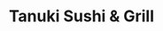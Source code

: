 ---
layout: place
title: "Tanuki Sushi & Grill"
permalink: /illinois/chicago/tanuki-sushi-grill.html
stateAbbr: IL
stateName: Illinois
cityName: Chicago
place_id: ChIJ22do2qnTD4gRuZ0lT7yDtjE
photos:
  - name: >-
      places/ChIJ22do2qnTD4gRuZ0lT7yDtjE/photos/AeeoHcJBLsWaUNKumwg-0v_ljzAYQTZWlmGovFN7_GksrymQbci3WlG-TNgoXPcl9uQTpiRcOcZono1Zx9a8AgLG-Vw5SxrwvBzOI4Ni1cfs0-anzhujNlsZVUl4aGeq8zmHpbkD9y6vHtDLu6AhaUy-3T68-PGuuUDrJedNZHhNl-g5xa3OnMIud50QBV8sJiufktTtJXXSo5NvnYPVdPhSRNHsbeZ0ujjJ8nII48zfjQZYNQRzGIWQF6PQF7J7vasVoFJguFmuO4n2yueaa9zs-MyCf9lNFxdHbFAdjAH24KBR7qbOlSPhQ9XcEG1j65bSwb2BgHKMwkBUOvTCQATnv8IyxEC5ykf1VQnkpQ7gwJ0ficFmfM1sWb-K6xfheDOJVPxRYpdg1vPErVw5Ge5A11EOUyLpiUMAO7tD0aKLfp6vO_k
    widthPx: 4640
    heightPx: 3472
    authorAttributions:
      - displayName: R.W. Sinclair
        uri: https://maps.google.com/maps/contrib/111083500595638265556
        photoUri: >-
          https://lh3.googleusercontent.com/a-/ALV-UjV-8YPoKo5KE1KcBnrdeINa1O1Yp8Om4JGaVAuAElBqikSsQXyGdw=s100-p-k-no-mo
    flagContentUri: >-
      https://www.google.com/local/imagery/report/?cb_client=maps_api_places.places_api&image_key=!1e10!2sCIHM0ogKEICAgIDu1bnjngE&hl=en-US
    googleMapsUri: >-
      https://www.google.com/maps/place//data=!3m4!1e2!3m2!1sCIHM0ogKEICAgIDu1bnjngE!2e10!4m2!3m1!1s0x880fd3a9da6867db:0x31b683bc4f259db9
  - name: >-
      places/ChIJ22do2qnTD4gRuZ0lT7yDtjE/photos/AeeoHcL64hhFvh0hvFOR7iqfPhKzTvaxZawtZLNnOWRU8X-5sbZjcLKbg7W-bSu9kemUuBGk93zeq0xfqkXMvg8gFCv4Me_1IcipXRmZVtTlBB6xZHINja5OFZwGWVQhvaZ7KJGKQwMmZJl44wrys1l0ZXS6bPI6Y83XtlKc0UJ4od7jlH339ocUn2drB6sgklUmt6gKZs_oNglAP53uhHItXxkSKaF0aBruHpJ-43DYiUY3HRvfC3lmYgePSHLtd3Ux5COtIhUZs0hxdhOLUWYfwxr_a8SLWxU6SlljR59NFKt82g
    widthPx: 4032
    heightPx: 2269
    authorAttributions:
      - displayName: Tanuki Sushi & Grill
        uri: https://maps.google.com/maps/contrib/117701968649834593102
        photoUri: >-
          https://lh3.googleusercontent.com/a-/ALV-UjVSacOxNfOJuKron7eVe_y39Bf1MGQlt294Rp2FOY-dGC-lUcWU=s100-p-k-no-mo
    flagContentUri: >-
      https://www.google.com/local/imagery/report/?cb_client=maps_api_places.places_api&image_key=!1e10!2sAF1QipPV2co-RsZPvl0nFbrPgY9egqURuHClW6iIrK1y&hl=en-US
    googleMapsUri: >-
      https://www.google.com/maps/place//data=!3m4!1e2!3m2!1sAF1QipPV2co-RsZPvl0nFbrPgY9egqURuHClW6iIrK1y!2e10!4m2!3m1!1s0x880fd3a9da6867db:0x31b683bc4f259db9
  - name: >-
      places/ChIJ22do2qnTD4gRuZ0lT7yDtjE/photos/AeeoHcKth2k_rkRi0xPIUJY43aJgb8Ux71HxLWlgSGswodTRbSfoZ60raL3RZr6_dTZUd56a0OXEoAsW64yLjagQ26_Z9wvan1_aOI8xGJvK-3bCU29rHJ1bqLW0Bcjnd4d21bvVnf-uHh5WFEqPcToCrpBllufqAb_-XSrV48n1653u2uH8HqnB4WgttlnVTrYDy1t2H8zYusgTwlOWHmFJifBsaaDf8gfSrVuLCfamSn5qMQqV0GAwWyEYSH5ZcIFOBIg2jR9I6O9PF995Y86b1FGIEEFkbjd8RlZnKLjcDjjdMw
    widthPx: 4800
    heightPx: 3200
    authorAttributions:
      - displayName: Tanuki Sushi & Grill
        uri: https://maps.google.com/maps/contrib/117701968649834593102
        photoUri: >-
          https://lh3.googleusercontent.com/a-/ALV-UjVSacOxNfOJuKron7eVe_y39Bf1MGQlt294Rp2FOY-dGC-lUcWU=s100-p-k-no-mo
    flagContentUri: >-
      https://www.google.com/local/imagery/report/?cb_client=maps_api_places.places_api&image_key=!1e10!2sAF1QipPfUTdrW7so87wGvOVgDKKdo6UHg6X4bCUZiBxj&hl=en-US
    googleMapsUri: >-
      https://www.google.com/maps/place//data=!3m4!1e2!3m2!1sAF1QipPfUTdrW7so87wGvOVgDKKdo6UHg6X4bCUZiBxj!2e10!4m2!3m1!1s0x880fd3a9da6867db:0x31b683bc4f259db9
  - name: >-
      places/ChIJ22do2qnTD4gRuZ0lT7yDtjE/photos/AeeoHcIvLwOmx_qM4oBoqI0b0gf5VSUDi7ZoHb8mVHp47TNcMHLrfM-Labw1iP5yI0zYxlpPdcZu-N2aQktrmErsdg7xXF73jCQnEO-_cEPF6TC1yVXukZJNtlFmPk8-ogC4p5ScsIaWvNN7QLoQfLNZc_9FCDZz3v5LsuOyO3oslu0jyE9FmkhXY7tnJ7HM28zmJCmgM25XzNmN_3L_bRzZ9Q2pnzDHr2IFhVjJZgjG0ydZJsaOLGH7I5a42EGSvF_QYvsYpIePI9kVemXq0DAtzj1KVgTA98fgvf45m1Rq8IgdjB7dPoBw_UeVruPjQWFWwzT7OBikPdOwQ_j_XySgHtoeepPr5PTLdY5AyZglu_ncyGF13OBEX-mmSLYLJDBr5U82zJDHDiwJ10xIkUzmU8jz3jxnkhPCR90oSifp7Qlrn4k
    widthPx: 4032
    heightPx: 2268
    authorAttributions:
      - displayName: Derrick Tung
        uri: https://maps.google.com/maps/contrib/103450342971169363286
        photoUri: >-
          https://lh3.googleusercontent.com/a-/ALV-UjW1BGDPGF97UO5ogLYq28UfKkXlZ7pJXFXlDXgQ3-4RuVjBJFdfFw=s100-p-k-no-mo
    flagContentUri: >-
      https://www.google.com/local/imagery/report/?cb_client=maps_api_places.places_api&image_key=!1e10!2sCIHM0ogKEICAgIDjz9H5tQE&hl=en-US
    googleMapsUri: >-
      https://www.google.com/maps/place//data=!3m4!1e2!3m2!1sCIHM0ogKEICAgIDjz9H5tQE!2e10!4m2!3m1!1s0x880fd3a9da6867db:0x31b683bc4f259db9
  - name: >-
      places/ChIJ22do2qnTD4gRuZ0lT7yDtjE/photos/AeeoHcL4vpsAvYn8eXB8LES2ECi0YiSHlHxU8kEZEyyoH_n9gq0V4ewR0sAaMCc87a6PeDEAllLB8QvyotzJkww1V4t6Z0lVf7NXf2BSbZRV-2VBtCsemMF_KKWc4i2VoLKLANf6KTSQR0BX3Gsesl-mofywYktq-kP6j9Yf8MtwUl8gqQhWazN7vF1E3uOimrqwz7YHewH9a65uR2kCCENvKRqkB-It_04eNzWlnEAo-V5ZG-wCuI9qKiTw_wDMHxeM5Q3wNXbxdRMwAfx9BoblG4uk6Ks4oaP4ZBAQ2Ntwb007VpulHHCiyCX4o8E_E4SoxO8ILDKE-oh36UXPadjFq0ReYweMDoT1Js6rQdxN2d2VM9LSNF8BYr3SxGfkNV-84PuYcrm1h1uEv9zq_AYFBHwPb3BXy6SMqboXLCGBWiAB2Q
    widthPx: 3600
    heightPx: 4800
    authorAttributions:
      - displayName: Tatiana Pliego Cordero
        uri: https://maps.google.com/maps/contrib/113579053538373844790
        photoUri: >-
          https://lh3.googleusercontent.com/a-/ALV-UjW5W2amJ9Zv_MXuZJU9_S5TzTNb-lymhlPFV9YHAZ9U9dGjhiXIgg=s100-p-k-no-mo
    flagContentUri: >-
      https://www.google.com/local/imagery/report/?cb_client=maps_api_places.places_api&image_key=!1e10!2sCIHM0ogKEICAgID7prC-ZQ&hl=en-US
    googleMapsUri: >-
      https://www.google.com/maps/place//data=!3m4!1e2!3m2!1sCIHM0ogKEICAgID7prC-ZQ!2e10!4m2!3m1!1s0x880fd3a9da6867db:0x31b683bc4f259db9
  - name: >-
      places/ChIJ22do2qnTD4gRuZ0lT7yDtjE/photos/AeeoHcI63nL9rUPvS6SV8y_aXKbyTbX-rQoydbgPy3BxDRl1Q9IMnavfWYXLbCcAsjRnqhaGBMsodQlmH1BTrcG-HJgMEj5CfLE7SpIxgQjeE41mEgoItxuCOzVYDEPP1pA1ezazTuoqwNscw6KvdzVT0SJxGIRFQWc4xX36h6tf3ZVuOzhqSUYu1rPDCHw0EeGCJj6YmcTj7gDj_RUVJiYwshL7MOTp50-xqvVdIDZnxuvY6cM3DBjb5m1t4Z0B6tmgdE8AXkPkpZrAiw1drP5LPN0GYJKeP9OGA2jmqhAFgavod2Z6Jptv_s9qhinUgJzBebOrBKZL2N5orbjykagHIN5eutNOKnCAq8JSFiD9y11A5J9mubLlljP5TsqEoHADVwddQjoua33Knik7sNjTqDde1yMjNhTkj1bKcXBbsMA
    widthPx: 4374
    heightPx: 3280
    authorAttributions:
      - displayName: Bill Wang
        uri: https://maps.google.com/maps/contrib/116622516592328866369
        photoUri: >-
          https://lh3.googleusercontent.com/a-/ALV-UjW8XcwXsMBR5iNpQMqQE0OGii4b3FxOCAqrLDu6-L_A7WOK9N4_=s100-p-k-no-mo
    flagContentUri: >-
      https://www.google.com/local/imagery/report/?cb_client=maps_api_places.places_api&image_key=!1e10!2sCIHM0ogKEICAgIDz0t3kOQ&hl=en-US
    googleMapsUri: >-
      https://www.google.com/maps/place//data=!3m4!1e2!3m2!1sCIHM0ogKEICAgIDz0t3kOQ!2e10!4m2!3m1!1s0x880fd3a9da6867db:0x31b683bc4f259db9
  - name: >-
      places/ChIJ22do2qnTD4gRuZ0lT7yDtjE/photos/AeeoHcKAYVaN39IIeVsenkMrqUne8JDMc9O3Mo-qkbwm-j90SP-AJhNYmqoQkhwXD4dz2100IlmZAkQ87XzWGlJdijtJWNHesXMlPhJ6W12fLF9bMbvChZq2YEYxenCjLw0ethzP6tqGBNu8bMC2YAn4sFnEiLj32HFWroFPBjT7gJXQwiKiqTKJIiU-3QXbMYUmWxjb6PpgfkimwYHMc2BRwXE4RaS7bXjfLaasBRRBRxoQOFti9rT6ADSMYm08LBlBk36HIRk33z7sBM9dv3gAOUSHeL_v8ltAzeFDU1tVtbsnmpcyjMnGgZEdrZQCtM5zfiibuJdERwFcyztTDF67PV1ESgLy-OACzQj7wiFrhLMAVdeRGGVLZUfGDMva3AQn92wt5BwfrsEl7uHwDM22Pi91HilmbcHDr3NhMovx_Ms
    widthPx: 4080
    heightPx: 3072
    authorAttributions:
      - displayName: Evan Boyack
        uri: https://maps.google.com/maps/contrib/101230955738565946612
        photoUri: >-
          https://lh3.googleusercontent.com/a-/ALV-UjV8DFXKxxToEvet38OciRxaPBUm-weBsOblaGn1nWOlNsafBwjkag=s100-p-k-no-mo
    flagContentUri: >-
      https://www.google.com/local/imagery/report/?cb_client=maps_api_places.places_api&image_key=!1e10!2sCIHM0ogKEICAgIDhnoL1Wg&hl=en-US
    googleMapsUri: >-
      https://www.google.com/maps/place//data=!3m4!1e2!3m2!1sCIHM0ogKEICAgIDhnoL1Wg!2e10!4m2!3m1!1s0x880fd3a9da6867db:0x31b683bc4f259db9
  - name: >-
      places/ChIJ22do2qnTD4gRuZ0lT7yDtjE/photos/AeeoHcJY3MzwjVt4JgNDKmyKR1sNTKSr_oAp3FTt3snFcA3FpdCK5a7d98XE9GywL_TYUQDqr0-KmMhUk2n-Fhszgcvlen7EvV0UM27PReXaif730sygvycS5m2dXz4CezGECimyYMcttYxovRVh6lAR3tOi0Uo_3zWOLtxq_WYVk336JdV4nMf92bEK1NJtSiCr4nd6uI5WehH3hXMu1HN1aAieuAxQK8OmPp63eAjdIFWywtrTSLs7Dfdb3rrSTOPBxXnbnbZ9SE4NrMzw8YZ5LBJwZVotcX8GzNj2oD04_QHj2J1ZPV4Trv_de-jz3TIkxlXr3ADYcoD-G6o3xyU3iE8mu6puLSlUILpTy7_J_0laiEdq54esS2XYDrMsjM3VBeGdZ6uBXZM6XrV0kL48cOKf4s_PQX32r8VJuYI
    widthPx: 4080
    heightPx: 3072
    authorAttributions:
      - displayName: Fred A
        uri: https://maps.google.com/maps/contrib/115746568209897199768
        photoUri: >-
          https://lh3.googleusercontent.com/a-/ALV-UjVv37XiGvEGVIHbwEKxa1FIOTgDnQtlFecMx8tYBF4tr10mfhy0oQ=s100-p-k-no-mo
    flagContentUri: >-
      https://www.google.com/local/imagery/report/?cb_client=maps_api_places.places_api&image_key=!1e10!2sCIHM0ogKEICAgIC39cw2&hl=en-US
    googleMapsUri: >-
      https://www.google.com/maps/place//data=!3m4!1e2!3m2!1sCIHM0ogKEICAgIC39cw2!2e10!4m2!3m1!1s0x880fd3a9da6867db:0x31b683bc4f259db9
  - name: >-
      places/ChIJ22do2qnTD4gRuZ0lT7yDtjE/photos/AeeoHcIeRmwoBTOZS4cH3YhIbsyY3Il3KRulo6yGbcRvU4R4Ds3MSV-kvlJ--PffDiEuPurBqFecoGPShIVVmtZTWk8FvFe3gnZkp4G_aGkmIHC829v_K17C9SnVZGBMok7P_hXBahh-nnlY8o9k-k9MlsHKSuTEvaHIKGIWBMP-NF4StqnRQaYKP1v1CXrVFMRSPAcKXCiMJTWOmR-_FavuGftbhApfnIMPUfBmO-eUaVly7I0LxwminQdrGq7C6wk1KjfPYsndFAokfm5b9RgdSOCg40w_yj7tqI7kxnNF4JJ8b-YpxqjoQ5D8QIa2jaYcytq1ljfrfUjHhKKXzHyYtGkf2MDYyz_pn6ps8-tdDgU2uowimBiqm59VSRMs4tBk52FM9Z_XwD_KzLojV_EfOc17I_ujxsyxjQuy_IbpU0SM8w
    widthPx: 4080
    heightPx: 3072
    authorAttributions:
      - displayName: Fred A
        uri: https://maps.google.com/maps/contrib/115746568209897199768
        photoUri: >-
          https://lh3.googleusercontent.com/a-/ALV-UjVv37XiGvEGVIHbwEKxa1FIOTgDnQtlFecMx8tYBF4tr10mfhy0oQ=s100-p-k-no-mo
    flagContentUri: >-
      https://www.google.com/local/imagery/report/?cb_client=maps_api_places.places_api&image_key=!1e10!2sCIHM0ogKEICAgIC39cyuGQ&hl=en-US
    googleMapsUri: >-
      https://www.google.com/maps/place//data=!3m4!1e2!3m2!1sCIHM0ogKEICAgIC39cyuGQ!2e10!4m2!3m1!1s0x880fd3a9da6867db:0x31b683bc4f259db9
  - name: >-
      places/ChIJ22do2qnTD4gRuZ0lT7yDtjE/photos/AeeoHcIWqE6eGbkC6mdk26kTdHtq7WZysYAwxc9mt-QTTaJZDdQHGeSiO_PhtCPaLJg4ancjjIujUbO1MxzNAOhZK5WHa9QZ51mI-0IfI7aU7RsNrAgkLfLeJN7-uP73c0l8ewbpCTWwrEqs3t3xPepYEoT_nFMutLmM6-MU4dN1_mcirNywji226I1k8brgeZR-ShavTc3p3bdjDe0K1Ai55qtvQg9HJHpidIs2gY9HZcfGGSS_KGvh2SiGjwJN2xULsRWo9prCt-TwpILncl_niy6JzcQ683ObBAeg3aNvf1n4Ei5sIQ8lDChqVyDPgN_bUeEzomKYWvKBP7RqUXQ943R18S4hkUKbN2yFnMKrFJn0pIb3JWzrj4VYVyUj9YgrIgNCCEEygQr438dv1pt9rMKE8tj7cDvQ6IGTHZRJNWu6zLE
    widthPx: 3024
    heightPx: 3024
    authorAttributions:
      - displayName: Golf T.
        uri: https://maps.google.com/maps/contrib/104576679222955360757
        photoUri: >-
          https://lh3.googleusercontent.com/a-/ALV-UjWjXlf5s4udLq1Em4uPG3aTcWniMH68X-MT7maLNdqIqjx2ZyZ2=s100-p-k-no-mo
    flagContentUri: >-
      https://www.google.com/local/imagery/report/?cb_client=maps_api_places.places_api&image_key=!1e10!2sCIHM0ogKEICAgICsjYL_kQE&hl=en-US
    googleMapsUri: >-
      https://www.google.com/maps/place//data=!3m4!1e2!3m2!1sCIHM0ogKEICAgICsjYL_kQE!2e10!4m2!3m1!1s0x880fd3a9da6867db:0x31b683bc4f259db9
address: 3006 N Sheffield Ave, Chicago, IL 60657, USA
street: 3006 N Sheffield Ave
city: Chicago
state: IL
zip: '60657'
country: USA
neighborhood: Lake View East
latitude: '41.936556'
longitude: '-87.654218'
accessibility_options:
  wheelchairAccessibleParking: false
  wheelchairAccessibleEntrance: false
  wheelchairAccessibleRestroom: false
  wheelchairAccessibleSeating: false
business_status: OPERATIONAL
name: Tanuki Sushi & Grill
google_maps_links:
  directionsUri: >-
    https://www.google.com/maps/dir//''/data=!4m7!4m6!1m1!4e2!1m2!1m1!1s0x880fd3a9da6867db:0x31b683bc4f259db9!3e0
  placeUri: https://maps.google.com/?cid=3582195398424763833
  writeAReviewUri: >-
    https://www.google.com/maps/place//data=!4m3!3m2!1s0x880fd3a9da6867db:0x31b683bc4f259db9!12e1
  reviewsUri: >-
    https://www.google.com/maps/place//data=!4m4!3m3!1s0x880fd3a9da6867db:0x31b683bc4f259db9!9m1!1b1
  photosUri: >-
    https://www.google.com/maps/place//data=!4m3!3m2!1s0x880fd3a9da6867db:0x31b683bc4f259db9!10e5
primary_type: Japanese Restaurant
opening_hours:
  regular: null
  current: null
secondary_opening_hours:
  regular:
    weekdayDescriptions: null
    type: null
  current:
    weekdayDescriptions: null
    type: null
phone: (773) 360-1950
price_level: PRICE_LEVEL_MODERATE
price_range: null
rating: '4.5'
rating_count: 579
website: http://www.tanukichicago.com/
description: >-
  Small, trendy spot for raw, rolled & robata-grilled Japanese eats & BYOB amid
  rustic-chic decor.
reviews:
  - name: >-
      places/ChIJ22do2qnTD4gRuZ0lT7yDtjE/reviews/ChdDSUhNMG9nS0VJQ0FnSURmamYtUTh3RRAB
    relativePublishTimeDescription: 3 months ago
    rating: 5
    text:
      text: >-
        Been looking for a go to sushi place for frequent take out sushi in
        Chicago and WOW Tanuki did an amazing job. To start, the sushi pizza
        concept is great for getting together with friends for a sushi night.
        The rolls are also HUGE, definitely getting your moneys worth. The fish
        was very fresh and packaging was great to protect the rolls. Really
        appreciated them taking the initiative to go ahead and serrated package
        the gluten free items in our order. Can’t wait to order it again next
        week!
      languageCode: en
    originalText:
      text: >-
        Been looking for a go to sushi place for frequent take out sushi in
        Chicago and WOW Tanuki did an amazing job. To start, the sushi pizza
        concept is great for getting together with friends for a sushi night.
        The rolls are also HUGE, definitely getting your moneys worth. The fish
        was very fresh and packaging was great to protect the rolls. Really
        appreciated them taking the initiative to go ahead and serrated package
        the gluten free items in our order. Can’t wait to order it again next
        week!
      languageCode: en
    authorAttribution:
      displayName: Devin White
      uri: https://www.google.com/maps/contrib/104508262637597534076/reviews
      photoUri: >-
        https://lh3.googleusercontent.com/a-/ALV-UjV29OfB-y4hv8UVJ6PN8PfptDcp7wZLsbDrev8a0-1XWNSXWKnm=s128-c0x00000000-cc-rp-mo-ba4
    publishTime: '2025-01-09T05:04:02.659283Z'
    flagContentUri: >-
      https://www.google.com/local/review/rap/report?postId=ChdDSUhNMG9nS0VJQ0FnSURmamYtUTh3RRAB&d=17924085&t=1
    googleMapsUri: >-
      https://www.google.com/maps/reviews/data=!4m6!14m5!1m4!2m3!1sChdDSUhNMG9nS0VJQ0FnSURmamYtUTh3RRAB!2m1!1s0x880fd3a9da6867db:0x31b683bc4f259db9
  - name: >-
      places/ChIJ22do2qnTD4gRuZ0lT7yDtjE/reviews/ChdDSUhNMG9nS0VJQ0FnSUR2eUxEaC1RRRAB
    relativePublishTimeDescription: 3 months ago
    rating: 5
    text:
      text: >-
        Food was incredible! We ordered a lot and not a single rolls we didn’t
        like. Our favorite are Salmon crudo, fire crackers roll and Grisly
        Godzilla. Appetizers were great too! Service was phenomenal, we had a
        great experience Ploy and Nan, they both were really nice and gave good
        recommendations. We will be back for sure
      languageCode: en
    originalText:
      text: >-
        Food was incredible! We ordered a lot and not a single rolls we didn’t
        like. Our favorite are Salmon crudo, fire crackers roll and Grisly
        Godzilla. Appetizers were great too! Service was phenomenal, we had a
        great experience Ploy and Nan, they both were really nice and gave good
        recommendations. We will be back for sure
      languageCode: en
    authorAttribution:
      displayName: Primrose Sjn
      uri: https://www.google.com/maps/contrib/105107102619344524691/reviews
      photoUri: >-
        https://lh3.googleusercontent.com/a-/ALV-UjXV1f503Fk0uIcayAjA6l0GDgA_mEc68TkfkTQW8WBi8cykDfINuw=s128-c0x00000000-cc-rp-mo-ba3
    publishTime: '2024-12-17T03:27:39.356740Z'
    flagContentUri: >-
      https://www.google.com/local/review/rap/report?postId=ChdDSUhNMG9nS0VJQ0FnSUR2eUxEaC1RRRAB&d=17924085&t=1
    googleMapsUri: >-
      https://www.google.com/maps/reviews/data=!4m6!14m5!1m4!2m3!1sChdDSUhNMG9nS0VJQ0FnSUR2eUxEaC1RRRAB!2m1!1s0x880fd3a9da6867db:0x31b683bc4f259db9
  - name: >-
      places/ChIJ22do2qnTD4gRuZ0lT7yDtjE/reviews/ChdDSUhNMG9nS0VJQ0FnTUNnX2F2bXdBRRAB
    relativePublishTimeDescription: a month ago
    rating: 5
    text:
      text: >-
        Great food. Great atmosphere. Great service. Small and intimate. Cold
        near the door in the winter. BYOB was neat. Served the birthday girl w a
        delectable dessert.  Will definitely go back here!
      languageCode: en
    originalText:
      text: >-
        Great food. Great atmosphere. Great service. Small and intimate. Cold
        near the door in the winter. BYOB was neat. Served the birthday girl w a
        delectable dessert.  Will definitely go back here!
      languageCode: en
    authorAttribution:
      displayName: Dorothea Davis
      uri: https://www.google.com/maps/contrib/113533530870346913864/reviews
      photoUri: >-
        https://lh3.googleusercontent.com/a-/ALV-UjVk1qoH1lD2C_YI453I_RcPqZFmPKgSW0vUEU0lCiNf0T2MC-AexA=s128-c0x00000000-cc-rp-mo-ba4
    publishTime: '2025-02-20T07:14:06.266252Z'
    flagContentUri: >-
      https://www.google.com/local/review/rap/report?postId=ChdDSUhNMG9nS0VJQ0FnTUNnX2F2bXdBRRAB&d=17924085&t=1
    googleMapsUri: >-
      https://www.google.com/maps/reviews/data=!4m6!14m5!1m4!2m3!1sChdDSUhNMG9nS0VJQ0FnTUNnX2F2bXdBRRAB!2m1!1s0x880fd3a9da6867db:0x31b683bc4f259db9
  - name: >-
      places/ChIJ22do2qnTD4gRuZ0lT7yDtjE/reviews/ChdDSUhNMG9nS0VJQ0FnTURRcF8yVDl3RRAB
    relativePublishTimeDescription: 4 weeks ago
    rating: 5
    text:
      text: >-
        Came here for a birthday dinner. I got the silver platter. Every single
        thing was so good. The miso soup was really good and has mushrooms and
        caramelized onions. They also gave us a wonderful birthday treat!
      languageCode: en
    originalText:
      text: >-
        Came here for a birthday dinner. I got the silver platter. Every single
        thing was so good. The miso soup was really good and has mushrooms and
        caramelized onions. They also gave us a wonderful birthday treat!
      languageCode: en
    authorAttribution:
      displayName: Violet Reynolds O'Brien
      uri: https://www.google.com/maps/contrib/107257635778490793481/reviews
      photoUri: >-
        https://lh3.googleusercontent.com/a-/ALV-UjVYOu1R4DOD3PEQlskeD-NyjCZr-rmf-mgdhD6-TBhRftykKcyHtg=s128-c0x00000000-cc-rp-mo-ba3
    publishTime: '2025-03-14T23:34:24.409068Z'
    flagContentUri: >-
      https://www.google.com/local/review/rap/report?postId=ChdDSUhNMG9nS0VJQ0FnTURRcF8yVDl3RRAB&d=17924085&t=1
    googleMapsUri: >-
      https://www.google.com/maps/reviews/data=!4m6!14m5!1m4!2m3!1sChdDSUhNMG9nS0VJQ0FnTURRcF8yVDl3RRAB!2m1!1s0x880fd3a9da6867db:0x31b683bc4f259db9
  - name: >-
      places/ChIJ22do2qnTD4gRuZ0lT7yDtjE/reviews/ChZDSUhNMG9nS0VJQ0FnSUNub1lEU1V3EAE
    relativePublishTimeDescription: 6 months ago
    rating: 5
    text:
      text: >-
        Tanuki Sushi is a relatively nice cozy place to have some good Sushi.
        The food is made fresh, the service is impeccable and the atmosphere is
        quiet and nostalgic.Tanuki is also BYOB so visit with your favorite
        beverage, you will enjoy the experience.
      languageCode: en
    originalText:
      text: >-
        Tanuki Sushi is a relatively nice cozy place to have some good Sushi.
        The food is made fresh, the service is impeccable and the atmosphere is
        quiet and nostalgic.Tanuki is also BYOB so visit with your favorite
        beverage, you will enjoy the experience.
      languageCode: en
    authorAttribution:
      displayName: Ismail I Muhammad
      uri: https://www.google.com/maps/contrib/110926698664774922325/reviews
      photoUri: >-
        https://lh3.googleusercontent.com/a-/ALV-UjUbDeVJSkRxjFWYWG4SUJbCq-0VfLmPAIIOXXMQOd2_IF5ZVfkfPA=s128-c0x00000000-cc-rp-mo-ba5
    publishTime: '2024-09-26T18:05:40.335773Z'
    flagContentUri: >-
      https://www.google.com/local/review/rap/report?postId=ChZDSUhNMG9nS0VJQ0FnSUNub1lEU1V3EAE&d=17924085&t=1
    googleMapsUri: >-
      https://www.google.com/maps/reviews/data=!4m6!14m5!1m4!2m3!1sChZDSUhNMG9nS0VJQ0FnSUNub1lEU1V3EAE!2m1!1s0x880fd3a9da6867db:0x31b683bc4f259db9
parking_options:
  paidStreetParking: true
  valetParking: false
payment_options:
  acceptsCreditCards: true
  acceptsDebitCards: true
  acceptsCashOnly: false
  acceptsNfc: true
allow_dogs: null
curbside_pickup: true
delivery: true
dine_in: true
good_for_children: true
good_for_groups: true
good_for_sports: false
live_music: false
menu_for_children: true
outdoor_seating: true
reservable: true
restroom: true
serves_beer: false
serves_breakfast: false
serves_brunch: false
serves_cocktails: false
serves_coffee: false
serves_dinner: true
serves_dessert: true
serves_lunch: true
serves_vegetarian_food: true
serves_wine: false
takeout: true

---